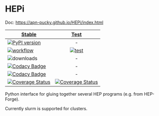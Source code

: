# HEPi
Doc: https://apn-pucky.github.io/HEPi/index.html

| [Stable][doc stable]        | [Test][doc test]           |
| ------------- |:-------------:|
| [![PyPI version][pypi image]][pypi link]      | - |
| [![workflow][a s image]][a s link]      | [![test][a t image]][a t link]     |
| ![downloads](https://img.shields.io/pypi/dm/hepi.svg) | -     |
| [![Codacy Badge][codacy quality image]][codacy quality link] | -     |
| [![Codacy Badge][codacy cover image]][codacy cover link] | -      |
| [![Coverage Status][c s i]][c s l] | [![Coverage Status][c t i]][c t l] |

Python interface for gluing together several HEP programs (e.g. from HEP-Forge).

Currently slurm is supported for clusters.

[doc stable]: https://apn-pucky.github.io/HEPi/index.html
[doc test]: https://apn-pucky.github.io/HEPi/test/index.html

[pypi image]: https://badge.fury.io/py/hepi.svg
[pypi link]: https://pypi.org/project/hepi/

[a s image]: https://github.com/APN-Pucky/HEPi/actions/workflows/release.yml/badge.svg
[a s link]: https://github.com/APN-Pucky/HEPi/actions/workflows/release.yml
[a t link]: https://github.com/APN-Pucky/HEPi/actions/workflows/test.yml
[a t image]: https://github.com/APN-Pucky/HEPi/actions/workflows/test.yml/badge.svg?branch=test

[codacy quality image]: https://app.codacy.com/project/badge/Grade/ef07b792a0f84f2eb1d7ebe07ae9e639
[codacy quality link]: https://www.codacy.com/gh/APN-Pucky/HEPi/dashboard?utm_source=github.com&amp;utm_medium=referral&amp;utm_content=APN-Pucky/HEPi&amp;utm_campaign=Badge_Grade
[codacy cover image]: https://app.codacy.com/project/badge/Coverage/ef07b792a0f84f2eb1d7ebe07ae9e639
[codacy cover link]: https://www.codacy.com/gh/APN-Pucky/HEPi/dashboard?utm_source=github.com&utm_medium=referral&utm_content=APN-Pucky/HEPi&utm_campaign=Badge_Coverage

[c s i]: https://coveralls.io/repos/github/APN-Pucky/smpl/badge.svg?branch=master
[c s l]: https://coveralls.io/github/APN-Pucky/smpl?branch=stable
[c t l]: https://coveralls.io/github/APN-Pucky/smpl?branch=test
[c t i]: https://coveralls.io/repos/github/APN-Pucky/smpl/badge.svg?branch=test
